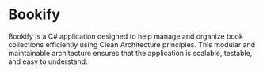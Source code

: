 # Bookify

Bookify is a C# application designed to help manage and organize book collections efficiently using Clean Architecture principles. This modular and maintainable architecture ensures that the application is scalable, testable, and easy to understand.
